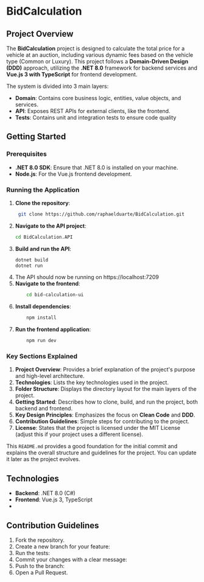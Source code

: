 ﻿# BidCalculation

## Project Overview

The **BidCalculation** project is designed to calculate the total price for a vehicle at an auction, including various dynamic fees based on the vehicle type (Common or Luxury). This project follows a **Domain-Driven Design (DDD)** approach, utilizing the **.NET 8.0** framework for backend services and **Vue.js 3 with TypeScript** for frontend development.

The system is divided into 3 main layers:
- **Domain**: Contains core business logic, entities, value objects, and services.
- **API**: Exposes REST APIs for external clients, like the frontend.
- **Tests**: Contains unit and integration tests to ensure code quality

## Getting Started



### Prerequisites

- **.NET 8.0 SDK**: Ensure that .NET 8.0 is installed on your machine.
- **Node.js**: For the Vue.js frontend development.

### Running the Application

1. **Clone the repository**:
   ```bash
	git clone https://github.com/raphaelduarte/BidCalculation.git
2. **Navigate to the API project**:
	``` bash
	cd BidCalculation.API
3.	**Build and run the API**: 
	```bash
	dotnet build
	dotnet run
4.	The API should now be running on https://localhost:7209
5.	**Navigate to the frontend**:
   	```bash
    	cd bid-calculation-ui
6.	**Install dependencies**:
   	```bash
    	npm install
7.	**Run the frontend application**:
   	```bash
    	npm run dev
	
	
### Key Sections Explained

1. **Project Overview**: Provides a brief explanation of the project's purpose and high-level architecture.
2. **Technologies**: Lists the key technologies used in the project.
3. **Folder Structure**: Displays the directory layout for the main layers of the project.
4. **Getting Started**: Describes how to clone, build, and run the project, both backend and frontend.
5. **Key Design Principles**: Emphasizes the focus on **Clean Code** and **DDD**.
6. **Contribution Guidelines**: Simple steps for contributing to the project.
7. **License**: States that the project is licensed under the MIT License (adjust this if your project uses a different license).

This `README.md` provides a good foundation for the initial commit and explains the overall structure and guidelines for the project. You can update it later as the project evolves.


## Technologies

- **Backend**: .NET 8.0 (C#)
- **Frontend**: Vue.js 3, TypeScript
- 
## Contribution Guidelines

1. Fork the repository.
2. Create a new branch for your feature:
3. Run the tests:
4. Commit your changes with a clear message:
1. Push to the branch:
5. Open a Pull Request.

